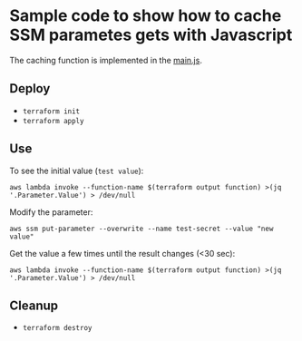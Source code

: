 # Sample code to show how to cache SSM parametes gets with Javascript

The caching function is implemented in the [main.js](main/index.js#L4).

## Deploy

* ```terraform init```
* ```terraform apply```

## Use

To see the initial value (```test value```):

```aws lambda invoke --function-name $(terraform output function) >(jq '.Parameter.Value') > /dev/null```

Modify the parameter:

```aws ssm put-parameter --overwrite --name test-secret --value "new value"```

Get the value a few times until the result changes (<30 sec):

```aws lambda invoke --function-name $(terraform output function) >(jq '.Parameter.Value') > /dev/null```

## Cleanup

* ```terraform destroy```
